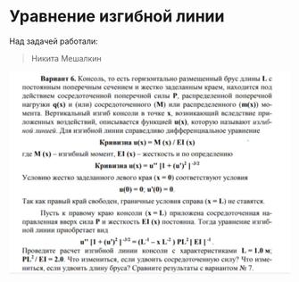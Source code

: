 Уравнение изгибной линии
========

Над задачей работали:
> Никита Мешалкин

![Условие задачи](./neckit.JPG)
